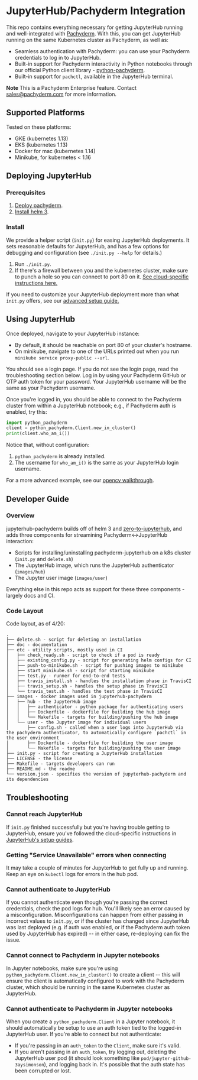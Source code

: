 # JupyterHub/Pachyderm Integration

This repo contains everything necessary for getting JupyterHub running and well-integrated with [Pachyderm](https://github.com/pachyderm/pachyderm). With this, you can get JupyterHub running on the same Kubernetes cluster as Pachyderm, as well as:

- Seamless authentication with Pachyderm: you can use your Pachyderm credentials to log in to JupyterHub.
- Built-in support for Pachyderm interactivity in Python notebooks through our official Python client library - [python-pachyderm](https://github.com/pachyderm/python-pachyderm/).
- Built-in support for `pachctl`, available in the JupyterHub terminal.

**Note** This is a Pachyderm Enterprise feature. Contact sales@pachyderm.com for more information.

## Supported Platforms

Tested on these platforms:

* GKE (kubernetes 1.13)
* EKS (kubernetes 1.13)
* Docker for mac (kubernetes 1.14)
* Minikube, for kubernetes < 1.16

## Deploying JupyterHub

### Prerequisites

1) [Deploy pachyderm](https://docs.pachyderm.com/latest/getting_started/local_installation/).
2) [Install helm 3](https://helm.sh/docs/using_helm/#installing-helm).

### Install

We provide a helper script (`init.py`) for easing JupyterHub deployments. It sets reasonable defaults for JupyterHub, and has a few options for debugging and configuration (see `./init.py --help` for details.)

1) Run `./init.py`.
2) If there's a firewall between you and the kubernetes cluster, make sure to punch a hole so you can connect to port 80 on it. [See cloud-specific instructions here.](https://zero-to-jupyterhub.readthedocs.io/en/latest/create-k8s-cluster.html)

If you need to customize your JupyterHub deployment more than what `init.py` offers, see our [advanced setup guide.](doc/advanced_setup.md)

## Using JupyterHub

Once deployed, navigate to your JupyterHub instance:

- By default, it should be reachable on port 80 of your cluster's hostname.
- On minikube, navigate to one of the URLs printed out when you run `minikube service proxy-public --url`.

You should see a login page. If you do not see the login page, read the troubleshooting section below. Log in by using your Pachyderm GitHub or OTP auth token for your password. Your JupyterHub username will be the same as your Pachyderm username.

Once you're logged in, you should be able to connect to the Pachyderm cluster from within a JupyterHub notebook; e.g., if Pachyderm auth is enabled, try this:

```python
import python_pachyderm
client = python_pachyderm.Client.new_in_cluster()
print(client.who_am_i())
```

Notice that, without configuration:

1) `python_pachyderm` is already installed.
2) The username for `who_am_i()` is the same as your JupyterHub login username.

For a more advanced example, see our [opencv walkthrough](doc/opencv.md).

## Developer Guide

### Overview

jupyterhub-pachyderm builds off of helm 3 and
[zero-to-jupyterhub](https://zero-to-jupyterhub.readthedocs.io/en/latest/),
and adds three components for streamining Pachyderm<->JupyterHub interaction:

* Scripts for installing/uninstalling pachyderm-jupyterhub on a k8s cluster (`init.py` and `delete.sh`)
* The JupyterHub image, which runs the JupyterHub authenticator (`images/hub`)
* The Jupyter user image (`images/user`)

Everything else in this repo acts as support for these three components -
largely docs and CI.

### Code Layout

Code layout, as of 4/20:

```
.
├── delete.sh - script for deleting an installation
├── doc - documentation
├── etc - utility scripts, mostly used in CI
│   ├── check_ready.sh - script to check if a pod is ready
│   ├── existing_config.py - script for generating helm configs for CI
│   ├── push-to-minikube.sh - script for pushing images to minikube
│   ├── start_minikube.sh - script for starting minikube
│   ├── test.py - runner for end-to-end tests
│   ├── travis_install.sh - handles the installation phase in TravisCI
│   ├── travis_setup.sh - handles the setup phase in TravisCI
│   └── travis_test.sh - handles the test phase in TravisCI
├── images - docker images used in jupyterhub-pachyderm
│   ├── hub - the JupyterHub image
│   │   ├── authenticator - python package for authenticating users
│   │   ├── Dockerfile - dockerfile for building the hub image
│   │   └── Makefile - targets for building/pushing the hub image
│   └── user - the Jupyter image for individual users
│       ├── config.sh - called when a user logs into JupyterHub via the pachyderm authenticator, to automatically configure `pachctl` in the user environment
│       ├── Dockerfile - dockerfile for building the user image
│       └── Makefile - targets for building/pushing the user image
├── init.py - script for creating a JupyterHub installation
├── LICENSE - the license
├── Makefile - targets developers can run
├── README.md - the readme
└── version.json - specifies the version of jupyterhub-pachyderm and its dependencies
```

## Troubleshooting

### Cannot reach JupyterHub

If `init.py` finished successfully but you're having trouble getting to JupyterHub, ensure you've followed the cloud-specific instructions in [JupyterHub's setup guides](https://zero-to-jupyterhub.readthedocs.io/en/latest/create-k8s-cluster.html).

### Getting "Service Unavailable" errors when connecting

It may take a couple of minutes for JupyterHub to get fully up and running. Keep an eye on `kubectl` logs for errors in the hub pod.

### Cannot authenticate to JupyterHub

If you cannot authenticate even though you're passing the correct credentials, check the pod logs for hub. You'll likely see an error caused by a misconfiguration. Misconfigurations can happen from either passing in incorrect values to `init.py`, or if the cluster has changed since JupyterHub was last deployed (e.g. if auth was enabled, or if the Pachyderm auth token used by JupyterHub has expired) -- in either case, re-deploying can fix the issue.

### Cannot connect to Pachyderm in Jupyter notebooks

In Jupyter notebooks, make sure you're using `python_pachyderm.Client.new_in_cluster()` to create a client -- this will ensure the client is automatically configured to work with the Pachyderm cluster, which should be running in the same Kubernetes cluster as JupyterHub.

### Cannot authenticate to Pachyderm in Jupyter notebooks

When you create a `python_pachyderm.Client` in a Jupyter notebook, it should automatically be setup to use an auth token tied to the logged-in JupyterHub user. If you're able to connect but not authenticate:

- If you're passing in an `auth_token` to the `Client`, make sure it's valid.
- If you aren't passing in an `auth_token`, try logging out, deleting the JupyterHub user pod (it should look something like `pod/jupyter-github-3aysimonson`), and logging back in. It's possible that the auth state has been corrupted or lost.
